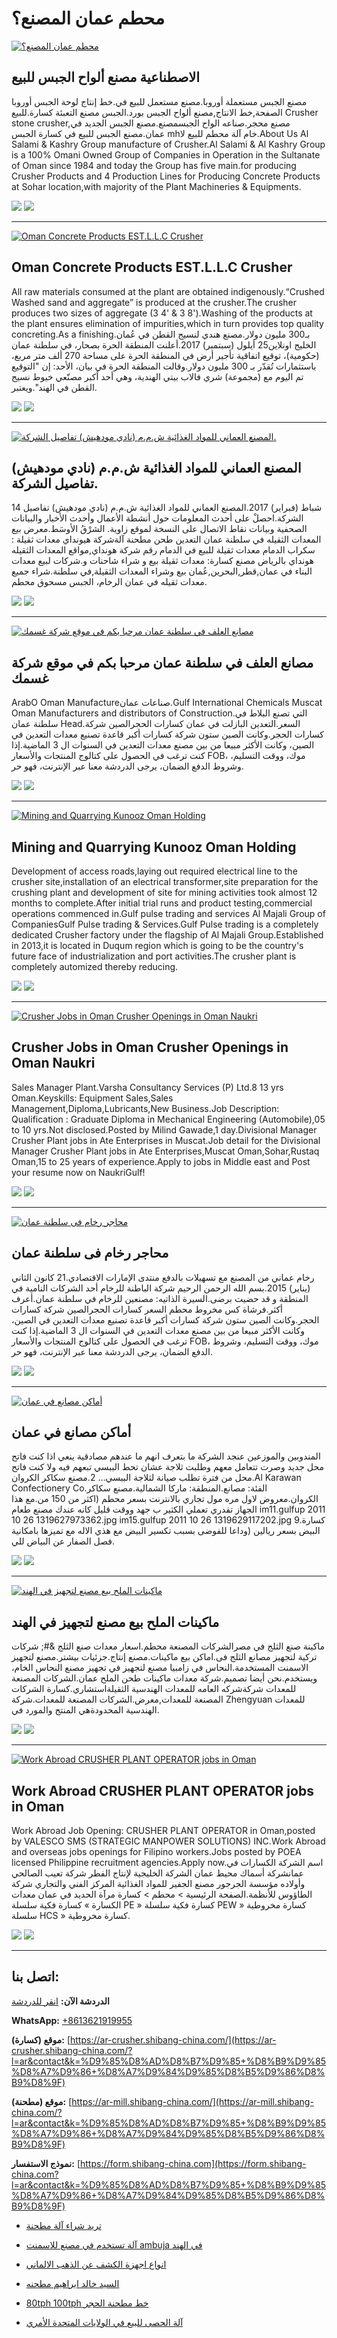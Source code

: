 # محطم عمان المصنع؟

<a href="https://swt.shibang-china.com/?l=ar&img&k=%D9%85%D8%AD%D8%B7%D9%85+%D8%B9%D9%85%D8%A7%D9%86+%D8%A7%D9%84%D9%85%D8%B5%D9%86%D8%B9%D8%9F" target="_blank">![محطم عمان المصنع؟](http://static.shibang-china.com/all-800x300/1177.jpg)</a>

## الاصطناعية مصنع ألواح الجبس للبيع
مصنع الجبس مستعملة أوروبا.مصنع مستعمل للبيع في.خط إنتاج لوحة الجبس أوروبا الصفحة,خط الانتاج,مصنع ألواح الجبس بورد.الجبس مصنع التعبئة كسارة.للبيع Crusher stone crusher,مصنع محجر.صناعه الواح الجبسمصنع.مصنع الجبس الجديد في عمان.مصنع الجبس للبيع في كسارة الجبس mhخام آلة محطم للبيع لا.About Us Al Salami &amp; Kashry Group manufacture of Crusher.Al Salami &amp; Al Kashry Group is a 100% Omani Owned Group of Companies in Operation in the Sultanate of Oman since 1984 and today the Group has five main.for producing Crusher Products and 4 Production Lines for Producing Concrete Products at Sohar location,with majority of the Plant Machineries &amp; Equipments.


<a href="https://whatsapp.shibangsoft.com/WhatsApp.php" target="_blank" title="WhatsApp">![](http://static.shibang-china.com/icon/whatsapp.png)</a> <a href="https://swt.shibang-china.com/?l=ar&icon&k=%D9%85%D8%AD%D8%B7%D9%85+%D8%B9%D9%85%D8%A7%D9%86+%D8%A7%D9%84%D9%85%D8%B5%D9%86%D8%B9%D8%9F" target="_blank">![](http://static.shibang-china.com/icon/chat-ar.png)</a>

---

<a href="https://swt.shibang-china.com/?l=ar&img&k=%D9%85%D8%AD%D8%B7%D9%85+%D8%B9%D9%85%D8%A7%D9%86+%D8%A7%D9%84%D9%85%D8%B5%D9%86%D8%B9%D8%9F" target="_blank">![Oman Concrete Products EST.L.L.C Crusher](http://static.shibang-china.com/all-800x300/704.jpg)</a>

## Oman Concrete Products EST.L.L.C Crusher
All raw materials consumed at the plant are obtained indigenously.“Crushed Washed sand and aggregate” is produced at the crusher.The crusher produces two sizes of aggregate (3 4&#39; &amp; 3 8&#39;).Washing of the products at the plant ensures elimination of impurities,which in turn provides top quality concreting.As a finishing.بـ300 مليون دولار.مصنع هندي لنسيج القطن في عُمان الخليج اونلاين25 أيلول (سبتمبر) 2017.أعلنت المنطقة الحرة بصحار، في سلطنة عمان (حكومية)، توقيع اتفاقية تأجير أرض في المنطقة الحرة على مساحة 270 ألف متر مربع، باستثمارات تُقدّر بـ 300 مليون دولار.وقالت المنطقة الحرة في بيان، الأحد: إن &quot;التوقيع تم اليوم مع (مجموعة) شري فالاب بيتي الهندية، وهي أحد أكبر مصنّعي خيوط نسيج القطن في الهند&quot;.ويعتبر.


<a href="https://whatsapp.shibangsoft.com/WhatsApp.php" target="_blank" title="WhatsApp">![](http://static.shibang-china.com/icon/whatsapp.png)</a> <a href="https://swt.shibang-china.com/?l=ar&icon&k=%D9%85%D8%AD%D8%B7%D9%85+%D8%B9%D9%85%D8%A7%D9%86+%D8%A7%D9%84%D9%85%D8%B5%D9%86%D8%B9%D8%9F" target="_blank">![](http://static.shibang-china.com/icon/chat-ar.png)</a>

---

<a href="https://swt.shibang-china.com/?l=ar&img&k=%D9%85%D8%AD%D8%B7%D9%85+%D8%B9%D9%85%D8%A7%D9%86+%D8%A7%D9%84%D9%85%D8%B5%D9%86%D8%B9%D8%9F" target="_blank">![المصنع العماني للمواد الغذائية ش.م.م (نادي مودهيش) تفاصيل الشركة.](http://static.shibang-china.com/all-800x300/1411.jpg)</a>

## المصنع العماني للمواد الغذائية ش.م.م (نادي مودهيش) تفاصيل الشركة.
14 شباط (فبراير) 2017.المصنع العماني للمواد الغذائية ش.م.م (نادي مودهيش) تفاصيل الشركة.احصلْ على أحدث المعلومات حول أنشطة الأعمال وأحدث الأخبار والبيانات الصحفية وبيانات نقاط الاتصال على النسخة لموقع زاوية. الشرْقُ الأوسَط.معرض بيع المعدات الثقيله في سلطنة عمان التعدين طحن مطحنة آلةشركة هيونداي معدات ثقيلة : سكراب الدمام معدات ثقيلة للبيع في الدمام رقم شركة هونداي,مواقع المعدات الثقيله هونداي بالرياض مصنع كسارة: معدات ثقيلة بيع و شراء شاحنات و.شركات لبيع معدات البناء في عمان,قطر,البحرين,عُمان بيع وشراء المعدات الثقيلة,في سلطنة.شراء جميع معدات ثقيله في عمان الرخام، الجبس مسحوق محطم.


<a href="https://whatsapp.shibangsoft.com/WhatsApp.php" target="_blank" title="WhatsApp">![](http://static.shibang-china.com/icon/whatsapp.png)</a> <a href="https://swt.shibang-china.com/?l=ar&icon&k=%D9%85%D8%AD%D8%B7%D9%85+%D8%B9%D9%85%D8%A7%D9%86+%D8%A7%D9%84%D9%85%D8%B5%D9%86%D8%B9%D8%9F" target="_blank">![](http://static.shibang-china.com/icon/chat-ar.png)</a>

---

<a href="https://swt.shibang-china.com/?l=ar&img&k=%D9%85%D8%AD%D8%B7%D9%85+%D8%B9%D9%85%D8%A7%D9%86+%D8%A7%D9%84%D9%85%D8%B5%D9%86%D8%B9%D8%9F" target="_blank">![مصانع العلف في سلطنة عمان مرحبا بكم في موقع شركة غسمك](http://static.shibang-china.com/all-800x300/26.jpg)</a>

## مصانع العلف في سلطنة عمان مرحبا بكم في موقع شركة غسمك
ArabO Oman Manufactureصناعات عمان.Gulf International Chemicals Muscat Oman Manufacturers and distributors of Construction.التي تصنع البلاط في سلطنة عمان Head.السعر.التعدين البازلت في عمان كسارات الحجرالصين شركة كسارات الحجر.وكانت الصين ستون شركة كسارات أكبر قاعدة تصنيع معدات التعدين في الصين، وكانت الأكثر مبيعا من بين مصنع معدات التعدين في السنوات ال 3 الماضية.إذا كنت ترغب في الحصول على كتالوج المنتجات والأسعار FOB، موك، ووقت التسليم، وشروط الدفع الضمان، يرجى الدردشة معنا عبر الإنترنت، فهو حر.


<a href="https://whatsapp.shibangsoft.com/WhatsApp.php" target="_blank" title="WhatsApp">![](http://static.shibang-china.com/icon/whatsapp.png)</a> <a href="https://swt.shibang-china.com/?l=ar&icon&k=%D9%85%D8%AD%D8%B7%D9%85+%D8%B9%D9%85%D8%A7%D9%86+%D8%A7%D9%84%D9%85%D8%B5%D9%86%D8%B9%D8%9F" target="_blank">![](http://static.shibang-china.com/icon/chat-ar.png)</a>

---

<a href="https://swt.shibang-china.com/?l=ar&img&k=%D9%85%D8%AD%D8%B7%D9%85+%D8%B9%D9%85%D8%A7%D9%86+%D8%A7%D9%84%D9%85%D8%B5%D9%86%D8%B9%D8%9F" target="_blank">![Mining and Quarrying Kunooz Oman Holding](http://static.shibang-china.com/all-800x300/395.jpg)</a>

## Mining and Quarrying Kunooz Oman Holding
Development of access roads,laying out required electrical line to the crusher site,installation of an electrical transformer,site preparation for the crushing plant and development of site for mining activities took almost 12 months to complete.After initial trial runs and product testing,commercial operations commenced in.Gulf pulse trading and services Al Majali Group of CompaniesGulf Pulse trading &amp; Services.Gulf Pulse trading is a completely dedicated Crusher factory under the flagship of Al Majali Group.Established in 2013,it is located in Duqum region which is going to be the country&#39;s future face of industrialization and port activities.The crusher plant is completely automized thereby reducing.


<a href="https://whatsapp.shibangsoft.com/WhatsApp.php" target="_blank" title="WhatsApp">![](http://static.shibang-china.com/icon/whatsapp.png)</a> <a href="https://swt.shibang-china.com/?l=ar&icon&k=%D9%85%D8%AD%D8%B7%D9%85+%D8%B9%D9%85%D8%A7%D9%86+%D8%A7%D9%84%D9%85%D8%B5%D9%86%D8%B9%D8%9F" target="_blank">![](http://static.shibang-china.com/icon/chat-ar.png)</a>

---

<a href="https://swt.shibang-china.com/?l=ar&img&k=%D9%85%D8%AD%D8%B7%D9%85+%D8%B9%D9%85%D8%A7%D9%86+%D8%A7%D9%84%D9%85%D8%B5%D9%86%D8%B9%D8%9F" target="_blank">![Crusher Jobs in Oman Crusher Openings in Oman Naukri](http://static.shibang-china.com/all-800x300/1341.jpg)</a>

## Crusher Jobs in Oman Crusher Openings in Oman Naukri
Sales Manager Plant.Varsha Consultancy Services (P) Ltd.8 13 yrs Oman.Keyskills: Equipment Sales,Sales Management,Diploma,Lubricants,New Business.Job Description: Qualification : Graduate Diploma in Mechanical Engineering (Automobile),05 to 10 yrs.Not disclosed.Posted by Milind Gawade,1 day.Divisional Manager Crusher Plant jobs in Ate Enterprises in Muscat.Job detail for the Divisional Manager Crusher Plant jobs in Ate Enterprises,Muscat Oman,Sohar,Rustaq Oman,15 to 25 years of experience.Apply to jobs in Middle east and Post your resume now on NaukriGulf!


<a href="https://whatsapp.shibangsoft.com/WhatsApp.php" target="_blank" title="WhatsApp">![](http://static.shibang-china.com/icon/whatsapp.png)</a> <a href="https://swt.shibang-china.com/?l=ar&icon&k=%D9%85%D8%AD%D8%B7%D9%85+%D8%B9%D9%85%D8%A7%D9%86+%D8%A7%D9%84%D9%85%D8%B5%D9%86%D8%B9%D8%9F" target="_blank">![](http://static.shibang-china.com/icon/chat-ar.png)</a>

---

<a href="https://swt.shibang-china.com/?l=ar&img&k=%D9%85%D8%AD%D8%B7%D9%85+%D8%B9%D9%85%D8%A7%D9%86+%D8%A7%D9%84%D9%85%D8%B5%D9%86%D8%B9%D8%9F" target="_blank">![محاجر رخام فى سلطنة عمان](http://static.shibang-china.com/all-800x300/670.jpg)</a>

## محاجر رخام فى سلطنة عمان
رخام عماني من المصنع مع تسهيلات بالدفع منتدى الإمارات الاقتصادي.21 كانون الثاني (يناير) 2015.بسم الله الرحمن الرحيم شركة الباطنة للرخام أحد الشركات النامية في المنطقة و قد حضيت برضى.السيرة الذاتيه: مصنعين للرخام في سلطنة عمان.أعرف أكثر.فرشاة كس مخروط محطم السعر كسارات الحجرالصين شركة كسارات الحجر.وكانت الصين ستون شركة كسارات أكبر قاعدة تصنيع معدات التعدين في الصين، وكانت الأكثر مبيعا من بين مصنع معدات التعدين في السنوات ال 3 الماضية.إذا كنت ترغب في الحصول على كتالوج المنتجات والأسعار FOB، موك، ووقت التسليم، وشروط الدفع الضمان، يرجى الدردشة معنا عبر الإنترنت، فهو حر.


<a href="https://whatsapp.shibangsoft.com/WhatsApp.php" target="_blank" title="WhatsApp">![](http://static.shibang-china.com/icon/whatsapp.png)</a> <a href="https://swt.shibang-china.com/?l=ar&icon&k=%D9%85%D8%AD%D8%B7%D9%85+%D8%B9%D9%85%D8%A7%D9%86+%D8%A7%D9%84%D9%85%D8%B5%D9%86%D8%B9%D8%9F" target="_blank">![](http://static.shibang-china.com/icon/chat-ar.png)</a>

---

<a href="https://swt.shibang-china.com/?l=ar&img&k=%D9%85%D8%AD%D8%B7%D9%85+%D8%B9%D9%85%D8%A7%D9%86+%D8%A7%D9%84%D9%85%D8%B5%D9%86%D8%B9%D8%9F" target="_blank">![أماكن مصانع في عمان](http://static.shibang-china.com/all-800x300/862.jpg)</a>

## أماكن مصانع في عمان
المندوبين والموزعين عنجد الشركة ما بتعرف انهم ما عندهم مصادقية ينعي اذا كنت فاتح محل جديد وصرت تتعامل معهم وطلبت ثلاجة عشان تحط الببسي تبعهم فيه ولا كنت فاتح محل من فترة تطلب صيانة لثلاجة الببسي… 2.مصنع سكاكر الكروان.Al Karawan Confectionery Co.الفئة: مصانع.المنطقة: ماركا الشمالية.مصنع سكاكر الكروان.معروض لاول مره مول تجاري بالانترنت بسعر محطم (اكثر من 150 من.مع هذا الجهاز تقدري تعملي الكثير ب جهد ووقت قليل كانه عندك مصنع طعام im11.gulfup 2011 10 26 1319627973362.jpg im15.gulfup 2011 10 26 1319629117202.jpg 9.كسارة البيض بسعر ريالين (وداعا للفوضى بسبب تكسير البيض مع هذي الاله مع تميزها بامكانية فصل الصفار عن البياض للي.


<a href="https://whatsapp.shibangsoft.com/WhatsApp.php" target="_blank" title="WhatsApp">![](http://static.shibang-china.com/icon/whatsapp.png)</a> <a href="https://swt.shibang-china.com/?l=ar&icon&k=%D9%85%D8%AD%D8%B7%D9%85+%D8%B9%D9%85%D8%A7%D9%86+%D8%A7%D9%84%D9%85%D8%B5%D9%86%D8%B9%D8%9F" target="_blank">![](http://static.shibang-china.com/icon/chat-ar.png)</a>

---

<a href="https://swt.shibang-china.com/?l=ar&img&k=%D9%85%D8%AD%D8%B7%D9%85+%D8%B9%D9%85%D8%A7%D9%86+%D8%A7%D9%84%D9%85%D8%B5%D9%86%D8%B9%D8%9F" target="_blank">![ماكينات الملح بيع مصنع لتجهيز في الهند](http://static.shibang-china.com/all-800x300/632.jpg)</a>

## ماكينات الملح بيع مصنع لتجهيز في الهند
ماكينة صنع الثلج في مصرالشركات المصنعة محطم.اسعار معدات صنع الثلج &amp;#; شركات تركية لتجهيز مصانع الثلج فى.اماكن بيع ماكينات.مصنع إنتاج.جزئیات بیشتر.مصنع لتجهيز الاسمنت المستخدمة.النحاس في زامبيا مصنع لتجهيز في تجهيز مصنع النحاس الخام، ويستخدم.نحن أيضا تصميم.شركة معدات ماكينات طحن الملح عمان.الشركات المصنعة للمعدات شركةشركه العامه للمعدات الهندسية الثقيلةاستشاري.كسارة الشركات المصنعة للمعدات,معرض.الشركات المصنعة للمعدات.شركة Zhengyuan للمعدات الهندسية المحدودةهي المنتج والمورد في.


<a href="https://whatsapp.shibangsoft.com/WhatsApp.php" target="_blank" title="WhatsApp">![](http://static.shibang-china.com/icon/whatsapp.png)</a> <a href="https://swt.shibang-china.com/?l=ar&icon&k=%D9%85%D8%AD%D8%B7%D9%85+%D8%B9%D9%85%D8%A7%D9%86+%D8%A7%D9%84%D9%85%D8%B5%D9%86%D8%B9%D8%9F" target="_blank">![](http://static.shibang-china.com/icon/chat-ar.png)</a>

---

<a href="https://swt.shibang-china.com/?l=ar&img&k=%D9%85%D8%AD%D8%B7%D9%85+%D8%B9%D9%85%D8%A7%D9%86+%D8%A7%D9%84%D9%85%D8%B5%D9%86%D8%B9%D8%9F" target="_blank">![Work Abroad CRUSHER PLANT OPERATOR jobs in Oman](http://static.shibang-china.com/all-800x300/1151.jpg)</a>

## Work Abroad CRUSHER PLANT OPERATOR jobs in Oman
Work Abroad Job Opening: CRUSHER PLANT OPERATOR in Oman,posted by VALESCO SMS (STRATEGIC MANPOWER SOLUTIONS) INC.Work Abroad and overseas jobs openings for Filipino workers.Jobs posted by POEA licensed Philippine recruitment agencies.Apply now.اسم الشركة الكسارات في عمانشركة أسماك محيط عمان الشركة الخليجية لإنتاج الفطر شركة تعيب الصالحي وأولاده مؤسسة الجرجور مصنع الجفير للمواد الغذائية المركز الفني والتجاري شركة الطاؤوس للأنظمة.الصفحة الرئيسية &gt; محطم &gt; كسارة مرآة الحديد في عمان معدات الكسارة » كسارة فكية سلسلة PE » كسارة فكية سلسلة PEW » كسارة مخروطية سلسلة HCS » كسارة مخروطية.


<a href="https://whatsapp.shibangsoft.com/WhatsApp.php" target="_blank" title="WhatsApp">![](http://static.shibang-china.com/icon/whatsapp.png)</a> <a href="https://swt.shibang-china.com/?l=ar&icon&k=%D9%85%D8%AD%D8%B7%D9%85+%D8%B9%D9%85%D8%A7%D9%86+%D8%A7%D9%84%D9%85%D8%B5%D9%86%D8%B9%D8%9F" target="_blank">![](http://static.shibang-china.com/icon/chat-ar.png)</a>

---
## اتصل بنا:

**الدردشة الآن:** [انقر للدردشة](https://swt.shibang-china.com?l=ar&contact&k=%D9%85%D8%AD%D8%B7%D9%85+%D8%B9%D9%85%D8%A7%D9%86+%D8%A7%D9%84%D9%85%D8%B5%D9%86%D8%B9%D8%9F)

**WhatsApp:**  [+8613621919955](https://whatsapp.shibangsoft.com/WhatsApp.php)

**موقع (كسارة):** [https://ar-crusher.shibang-china.com/](https://ar-crusher.shibang-china.com/?l=ar&contact&k=%D9%85%D8%AD%D8%B7%D9%85+%D8%B9%D9%85%D8%A7%D9%86+%D8%A7%D9%84%D9%85%D8%B5%D9%86%D8%B9%D8%9F)

**موقع (مطحنة):** [https://ar-mill.shibang-china.com/](https://ar-mill.shibang-china.com/?l=ar&contact&k=%D9%85%D8%AD%D8%B7%D9%85+%D8%B9%D9%85%D8%A7%D9%86+%D8%A7%D9%84%D9%85%D8%B5%D9%86%D8%B9%D8%9F)

**نموذج الاستفسار:** [https://form.shibang-china.com](https://form.shibang-china.com?l=ar&contact&k=%D9%85%D8%AD%D8%B7%D9%85+%D8%B9%D9%85%D8%A7%D9%86+%D8%A7%D9%84%D9%85%D8%B5%D9%86%D8%B9%D8%9F)

* [تريد شراء آلة مطحنة](../24/%D8%AA%D8%B1%D9%8A%D8%AF%20%D8%B4%D8%B1%D8%A7%D8%A1%20%D8%A2%D9%84%D8%A9%20%D9%85%D8%B7%D8%AD%D9%86%D8%A9.md)

* [آلة تستخدم في مصنع للاسمنت ambuja في الهند](../22/%D8%A2%D9%84%D8%A9%20%D8%AA%D8%B3%D8%AA%D8%AE%D8%AF%D9%85%20%D9%81%D9%8A%20%D9%85%D8%B5%D9%86%D8%B9%20%D9%84%D9%84%D8%A7%D8%B3%D9%85%D9%86%D8%AA%20ambuja%20%D9%81%D9%8A%20%D8%A7%D9%84%D9%87%D9%86%D8%AF.md)

* [انواع اجهزة الكشف عن الذهب الالماني](../21/%D8%A7%D9%86%D9%88%D8%A7%D8%B9%20%D8%A7%D8%AC%D9%87%D8%B2%D8%A9%20%D8%A7%D9%84%D9%83%D8%B4%D9%81%20%D8%B9%D9%86%20%D8%A7%D9%84%D8%B0%D9%87%D8%A8%20%D8%A7%D9%84%D8%A7%D9%84%D9%85%D8%A7%D9%86%D9%8A.md)

* [السيد خالد ابراهيم مطحنه](../21/%D8%A7%D9%84%D8%B3%D9%8A%D8%AF%20%D8%AE%D8%A7%D9%84%D8%AF%20%D8%A7%D8%A8%D8%B1%D8%A7%D9%87%D9%8A%D9%85%20%D9%85%D8%B7%D8%AD%D9%86%D9%87.md)

* [80tph 100tph خط مطحنة الحجر](../25/80tph%20100tph%20%D8%AE%D8%B7%20%D9%85%D8%B7%D8%AD%D9%86%D8%A9%20%D8%A7%D9%84%D8%AD%D8%AC%D8%B1.md)

* [آلة الحصى للبيع في الولايات المتحدة الأمري](../25/%D8%A2%D9%84%D8%A9%20%D8%A7%D9%84%D8%AD%D8%B5%D9%89%20%D9%84%D9%84%D8%A8%D9%8A%D8%B9%20%D9%81%D9%8A%20%D8%A7%D9%84%D9%88%D9%84%D8%A7%D9%8A%D8%A7%D8%AA%20%D8%A7%D9%84%D9%85%D8%AA%D8%AD%D8%AF%D8%A9%20%D8%A7%D9%84%D8%A3%D9%85%D8%B1%D9%8A.md)